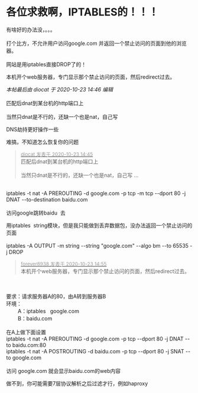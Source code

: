# 各位求救啊，IPTABLES的！！！


有啥好的办法没，。。。<br />
<br />
打个比方，不允许用户访问google.com 并返回一个禁止访问的页面到他的浏览器。<br />
<br />
网站是用iptables直接DROP了的！

本机开个web服务器，专门显示那个禁止访问的页面，然后redirect过去。

<i class="pstatus"> 本帖最后由 diocat 于 2020-10-23 14:46 编辑 </i><br />
<br />
匹配后dnat到某台机的http端口上<br />
<br />
当然只dnat是不行的，还缺一个也是nat，自己写

DNS劫持更好操作一些

难搞，不知道怎么恢复你的问题

<div class="quote"><blockquote><font size="2"><a href="https://www.hostloc.com/forum.php?mod=redirect&amp;goto=findpost&amp;pid=9341191&amp;ptid=757601" target="_blank"><font color="#999999">diocat 发表于 2020-10-23 14:45</font></a></font><br />
匹配后dnat到某台机的http端口上<br />
<br />
当然只dnat是不行的，还缺一个也是nat，自己写 ...</blockquote></div><br />
iptables -t nat -A PREROUTING -d google.com -p tcp -m tcp --dport 80 -j DNAT --to-destination baidu.com<br />
<br />
访问google跳转baidu&nbsp;&nbsp;去

用iptables&nbsp;&nbsp;string模块，但是我只能做到丢弃数据包，没办法返回一个禁止访问的页面<br />
<br />
iptables -A OUTPUT -m string --string &quot;google.com&quot; --algo bm --to 65535 -j DROP

<div class="quote"><blockquote><font size="2"><a href="https://www.hostloc.com/forum.php?mod=redirect&amp;goto=findpost&amp;pid=9341236&amp;ptid=757601" target="_blank"><font color="#999999">forever8938 发表于 2020-10-23 14:55</font></a></font><br />
本机开个web服务器，专门显示那个禁止访问的页面，然后redirect过去。</blockquote></div><br />
<br />
要求：请求服务器A的80，由A转到服务器B<br />
环境：<br />
&nbsp; &nbsp;&nbsp; &nbsp;&nbsp;&nbsp;A：iptables&nbsp; &nbsp;google.com<br />
&nbsp; &nbsp;&nbsp; &nbsp;&nbsp;&nbsp;B：baidu.com<br />
<br />
在A上做下面设置<br />
iptables -t nat -A PREROUTING -d google.com -p tcp --dport 80 -j DNAT --to baidu.com:80<br />
iptables -t nat -A POSTROUTING -d baidu.com -p tcp --dport 80 -j SNAT --to google.com<br />
<br />
访问 google.com 就会显示baidu.com的web内容

做不到，你可能需要7层协议解析之后过滤才行，例如haproxy

<img id="aimg_InnI0" onclick="zoom(this, this.src, 0, 0, 0)" class="zoom" src="https://mjjzp.cf/2020/10/23/c4d31e12a982c.png" onmouseover="img_onmouseoverfunc(this)" onload="thumbImg(this)" border="0" alt="" />
